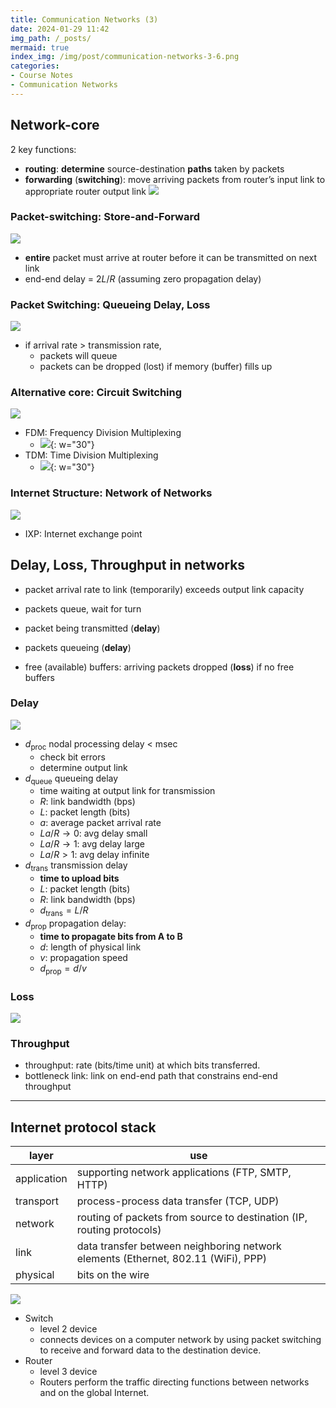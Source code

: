 ```yaml
---
title: Communication Networks (3)
date: 2024-01-29 11:42
img_path: /_posts/
mermaid: true
index_img: /img/post/communication-networks-3-6.png
categories:
- Course Notes
- Communication Networks
---
```


## Network-core

2 key functions:

- **routing**: **determine** source-destination **paths** taken by packets
- **forwarding** (**switching**): move arriving packets from router’s input link to appropriate router output link
![](/img/post/communication-networks-3.png)

### Packet-switching: Store-and-Forward

![](/img/post/communication-networks-3-1.png)

- **entire** packet must arrive at router before it can be transmitted on next link
- end-end delay = $2L/R$ (assuming zero propagation delay)

### Packet Switching: Queueing Delay, Loss

![](/img/post/communication-networks-3-2.png)

- if arrival rate > transmission rate,
  - packets will queue
  - packets can be dropped (lost) if memory (buffer) fills up

### Alternative core: Circuit Switching

![](/img/post/communication-networks-3-3.png)

- FDM: Frequency Division Multiplexing
  - ![](/img/post/communication-networks-3-4.png){: w="30"}
- TDM: Time Division Multiplexing
  - ![](/img/post/communication-networks-3-5.png){: w="30"}

### Internet Structure: Network of Networks

![](/img/post/communication-networks-3-6.png)

- IXP: Internet exchange point

## Delay, Loss, Throughput in networks

- packet arrival rate to link (temporarily) exceeds output link capacity
- packets queue, wait for turn

- packet being transmitted (**delay**)
- packets queueing (**delay**)
- free (available) buffers: arriving packets dropped (**loss**) if no free buffers

### Delay

![](/img/post/communication-networks-3-8.png)

- $d_{\text{proc}}$ nodal processing delay < msec
  - check bit errors
  - determine output link
- $d_{\text{queue}}$ queueing delay
  - time waiting at output link for transmission
  - $R$: link bandwidth (bps)
  - $L$: packet length (bits)
  - $a$: average packet arrival rate
  - $La/R\to 0$: avg delay small
  - $La/R\to 1$: avg delay large
  - $La/R> 1$: avg delay infinite
- $d_{\text{trans}}$  transmission delay
  - **time to upload bits**
  - $L$: packet length (bits)
  - $R$: link bandwidth (bps)
  - $d_{\text{trans}} = L/R$
- $d_{\text{prop}}$ propagation delay:
  - **time to propagate bits from A to B**
  - $d$: length of physical link
  - $v$: propagation speed
  - $d_{\text{prop}} = d/v$

### Loss

![](/img/post/communication-networks-3-9.png)

### Throughput

- throughput: rate (bits/time unit) at which bits transferred.
- bottleneck link: link on end-end path that constrains end-end throughput

---

## Internet protocol stack

|layer|use|
|---|---|
|application|supporting network applications (FTP, SMTP, HTTP)|
|transport|process-process data transfer (TCP, UDP)|
|network|routing of packets from source to destination (IP, routing protocols)|
|link|data transfer between neighboring network elements (Ethernet, 802.11 (WiFi), PPP)
|physical|bits on the wire|

![](/img/post/communication-networks-3-10.png)

- Switch
  - level 2 device
  - connects devices on a computer network by using packet switching to receive and forward data to the destination device.
- Router
  - level 3 device
  - Routers perform the traffic directing functions between networks and on the global Internet.